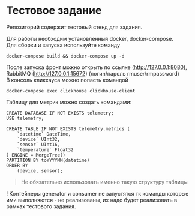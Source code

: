 # Тестовое задание
Репозиторий содержит тестовый стенд для задания.  

Для работы необходим установленный docker, docker-compose.  
Для сборки и запуска используйте команду
```
docker-compose build && docker-compose up -d
```

После запуска фронт можно открыть по ссылке (http://127.0.0.1:8080), RabbitMQ (http://127.0.0.1:15672) (логин/пароль rmuser/rmpassword)  
В консоль кликхауса можно попасть командой
```
docker-compose exec clickhouse clickhouse-client
```

Таблицу для метрик можно создать командами:
```
CREATE DATABASE IF NOT EXISTS telemetry;
USE telemetry;

CREATE TABLE IF NOT EXISTS telemetry.metrics (
    `datetime` DateTime,
    `device` UInt32,
    `sensor` UInt16,
    `temperature` Float32
) ENGINE = MergeTree() 
PARTITION BY toYYYYMM(datetime)
ORDER BY
    (device, sensor);

```
> Не обязательно использовать именно такую структуру таблицы

! Контейнеры generator и consumer не запустятся тк команды которые ими выполняются - не реализованы, их надо будет реализовать в рамках тестового задания.
